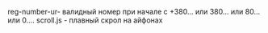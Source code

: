 reg-number-ur- валидный номер при начале с +380... или 380... или 80... или 0....
scroll.js - плавный скрол на айфонах